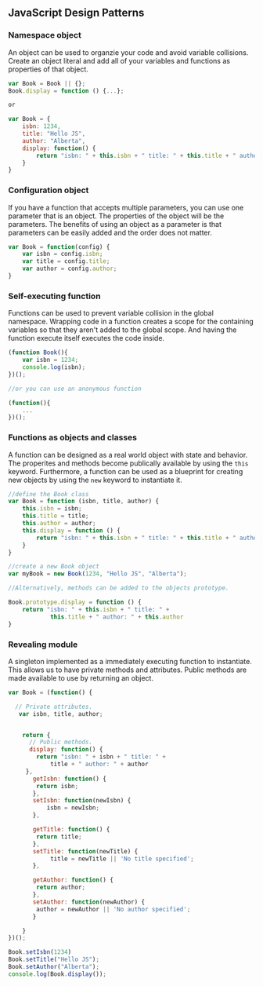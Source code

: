 ## JavaScript Design Patterns

### Namespace object
An object can be used to organzie your code and avoid variable 
collisions. Create an object literal and add all of your variables and functions as properties of that object.   

```js
var Book = Book || {};
Book.display = function () {...};

or 

var Book = {
	isbn: 1234,
	title: "Hello JS",
	author: "Alberta",
	display: function() {
		return "isbn: " + this.isbn + " title: " + this.title + " author: " + this.author
	}
}
```

### Configuration object
If you have a function that accepts multiple parameters, you can
use one parameter that is an object.  The properties of the object
will be the parameters.  The benefits of using an object as a 
parameter is that parameters can be easily added and the order does
not matter. 

```js
var Book = function(config) {
	var isbn = config.isbn;
	var title = config.title;
	var author = config.author;
}
```

### Self-executing function
Functions can be used to prevent variable collision in the global namespace. Wrapping code in a function creates a scope for the containing variables so that they aren't added to the global scope.
And having the function execute itself executes the code inside.

```js
(function Book(){
 	var isbn = 1234;
 	console.log(isbn); 
})();

//or you can use an anonymous function

(function(){
 	...
})();
```

### Functions as objects and classes
A function can be designed as a real world object with state and 
behavior. The properites and methods become publically available by
using the `this` keyword. Furthermore, a function can be used as a
blueprint for creating new objects by using the `new` keyword to
instantiate it. 

```js
//define the Book class
var Book = function (isbn, title, author) {
	this.isbn = isbn;
	this.title = title;
	this.author = author;
	this.display = function () {
		return "isbn: " + this.isbn + " title: " + this.title + " author: " + this.author
	}
}

//create a new Book object
var myBook = new Book(1234, "Hello JS", "Alberta");

//Alternatively, methods can be added to the objects prototype.

Book.prototype.display = function () {
	return "isbn: " + this.isbn + " title: " +
            this.title + " author: " + this.author
} 
```

### Revealing module
A singleton implemented as a immediately executing function to 
instantiate. This allows us to have private methods
and attributes. Public methods are made available to use by
returning an object.

```js
var Book = (function() { 

  // Private attributes.
   var isbn, title, author;


	return {
	  // Public methods.
	  display: function() {
	   	return "isbn: " + isbn + " title: " +
            title + " author: " + author
     },
	   getIsbn: function() {
	   	return isbn;
	   },
	   setIsbn: function(newIsbn) {
		   isbn = newIsbn;
	   },

	   getTitle: function() {
	   	return title;
	   },
	   setTitle: function(newTitle) {
			title = newTitle || 'No title specified';
	   },

	   getAuthor: function() {
	   	return author;
	   },
	   setAuthor: function(newAuthor) {
	   	author = newAuthor || 'No author specified';
	   }

	}
})();

Book.setIsbn(1234)
Book.setTitle("Hello JS");
Book.setAuthor("Alberta");
console.log(Book.display());
```


